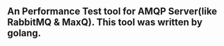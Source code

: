 ## An Performance Test tool for AMQP Server(like RabbitMQ & MaxQ). This tool was written by golang.
